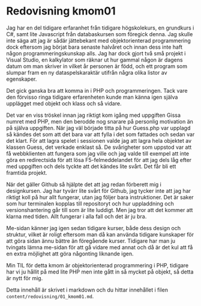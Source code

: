 ---
---
Redovisning kmom01
=========================

Jag har en del tidigare erfaranhet från tidigare högskolekurs, en grundkurs i C#, samt lite Javascript från databaskursen som föregick denna. Jag skulle inte säga att jag är sådär jättebekant med objektorienterad programmering dock eftersom jag börjat bara senaste halvåret och innan dess inte haft någon programmeringskunskap alls. Jag har dock gjort två små projekt i Visual Studio, en kalkylator som räknar ut hur gammal någon är dagens datum om man skriver in vilket år personen är född, och ett program som slumpar fram en ny dataspelskaraktär utifrån några olika listor av egenskaper.

Det gick ganska bra att komma in i PHP och programmeringen. Tack vare den förvisso ringa tidigare erfarenheten kunde man känna igen själva upplägget med objekt och klass och så vidare.

Det var en viss tröskel innan jag riktigt kom igång med uppgiften Gissa numret med PHP, men den berodde nog snarare på personlig motivation än på själva uppgiften. När jag väl började titta på hur Guess.php var upplagd så kändes det som att det bara var att fylla i det som fattades och sedan var det klart. För att lagra spelet i sessionen valde jag att lagra hela objektet av klassen Guess, det verkade enklast så. De svårigheter som uppstod var att få webbklienten att fungera som jag ville och jag valde till exempel att inte göra en redirectsida för att lösa F5-felmeddelandet för att jag dels låg efter med uppgiften och dels tyckte att det kändes lite svårt. Det får bli ett framtida projekt.

När det gäller Github så hjälpte det att jag redan förberett mig i designkursen. Jag har tyvärr lite svårt för Github, jag tycker inte att jag har riktigt koll på hur allt fungerar, utan jag följer bara instruktioner. Det är saker som hur terminalen kopplas till repositoryt och hur uppladdning och versionshantering går till som är lite luddigt. Men jag tror att det kommer att klarna med tiden. Allt fungerar i alla fall och det är ju bra.

Me-sidan känner jag igen sedan tidigare kurser, både dess design och struktur, vilket är roligt eftersom man då kan använda tidigare kunskaper för att göra sidan ännu bättre än föregående kurser. Tidigare har man ju tvingats lämna me-sidan för att gå vidare med annat och då är det kul att få en extra möjlighet att göra någonting liknande igen.

Min TIL för detta kmom är objektorienterad programmering i PHP, tidigare har vi ju hållit på med lite PHP men inte gått in så mycket på objekt, så detta är nytt för mig.

Detta innehåll är skrivet i markdown och du hittar innehållet i filen `content/redovisning/01_kmom01.md`.
